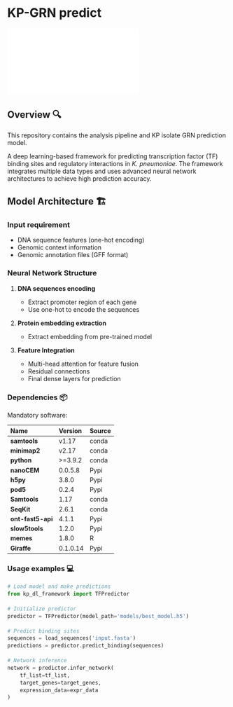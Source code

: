 # KP-GRN predict

![abstract](figures/TFBS.pdf)

## Overview 🔍
This repository contains the analysis pipeline and KP isolate GRN prediction model.

A deep learning-based framework for predicting transcription factor (TF) binding sites and regulatory interactions in *K. pneumoniae*. The framework integrates multiple data types and uses advanced neural network architectures to achieve high prediction accuracy.

## Model Architecture 🏗️
### Input requirement
- DNA sequence features (one-hot encoding)
- Genomic context information
- Genomic annotation files (GFF format)

### Neural Network Structure
1. **DNA sequences encoding**
   - Extract promoter region of each gene
   - Use one-hot to encode the sequences

2. **Protein embedding extraction**
   - Extract embedding from pre-trained model

3. **Feature Integration**
   - Multi-head attention for feature fusion
   - Residual connections
   - Final dense layers for prediction

### Dependencies 📦

Mandatory software:

| Name         | Version  | Source|
|:-------------|:---------|:--------|
| **samtools** | v1.17    |conda|
| **minimap2** | v2.17    |conda|
| **python**   | \>=3.9.2 |conda|
| **nanoCEM**  | 0.0.5.8  |Pypi|
| **h5py**  | 3.8.0  |Pypi|
| **pod5**  | 0.2.4  |Pypi|
| **Samtools**  | 1.17  |conda|
| **SeqKit**  | 2.6.1  |conda|
| **ont-fast5-api**  | 4.1.1  |Pypi|
| **slow5tools**  | 1.2.0  |Pypi|
| **memes**  | 1.8.0  |R|
| **Giraffe**  | 0.1.0.14  |Pypi|

### Usage examples 💻
```python
# Load model and make predictions
from kp_dl_framework import TFPredictor

# Initialize predictor
predictor = TFPredictor(model_path='models/best_model.h5')

# Predict binding sites
sequences = load_sequences('input.fasta')
predictions = predictor.predict_binding(sequences)

# Network inference
network = predictor.infer_network(
    tf_list=tf_list,
    target_genes=target_genes,
    expression_data=expr_data
)
```
